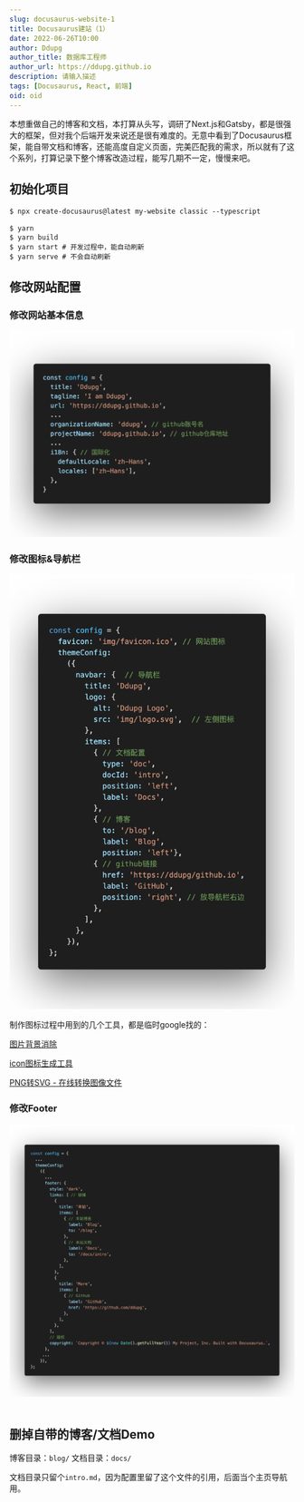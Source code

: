 ```yaml
---
slug: docusaurus-website-1
title: Docusaurus建站（1）
date: 2022-06-26T10:00
author: Ddupg
author_title: 数据库工程师
author_url: https://ddupg.github.io
description: 请输入描述
tags: [Docusaurus, React, 前端]
oid: oid
---
```


本想重做自己的博客和文档，本打算从头写，调研了Next.js和Gatsby，都是很强大的框架，但对我个后端开发来说还是很有难度的。无意中看到了Docusaurus框架，能自带文档和博客，还能高度自定义页面，完美匹配我的需求，所以就有了这个系列，打算记录下整个博客改造过程，能写几期不一定，慢慢来吧。

<!-- truncate -->

## 初始化项目

```
$ npx create-docusaurus@latest my-website classic --typescript
```

```
$ yarn
$ yarn build
$ yarn start # 开发过程中，能自动刷新
$ yarn serve # 不会自动刷新
```

## 修改网站配置

### 修改网站基本信息

![config-basic.png](./config-basic.png)

### 修改图标&导航栏

![](./config-navbar.png)

制作图标过程中用到的几个工具，都是临时google找的：

[图片背景消除](https://www.remove.bg/zh)

[icon图标生成工具](https://www.logosc.cn/logo/favicon?s=d)

[PNG转SVG - 在线转换图像文件](https://www.aconvert.com/cn/image/png-to-svg/)

### 修改Footer

![](./config-footer.png)  

## 删掉自带的博客/文档Demo

博客目录：`blog/`
文档目录：`docs/`

文档目录只留个`intro.md`，因为配置里留了这个文件的引用，后面当个主页导航用。